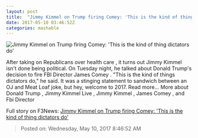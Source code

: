 ```yaml
---
layout: post
title:  "Jimmy Kimmel on Trump firing Comey: 'This is the kind of thing dictators do'"
date: 2017-05-10 03:46:52Z
categories: mashable
---
```


![Jimmy Kimmel on Trump firing Comey: 'This is the kind of thing dictators do'](http://i.amz.mshcdn.com/1A7fEwti3IJhu-a1XXGmuvL98S0=/1200x630/2017%2F05%2F10%2F44%2F303f82de0279401397e735694237e527.a0af0.png)

After taking on Republicans over health care , it turns out Jimmy Kimmel isn't done being political. On Tuesday night, he talked about Donald Trump's decision to fire FBI Director James Comey . "This is the kind of things dictators do," he said. It was a stinging statement to sandwich between an OJ and Meat Loaf joke, but hey, welcome to 2017. Read more... More about Donald Trump , Jimmy Kimmel Live , Jimmy Kimmel , James Comey , and Fbi Director


Full story on F3News: [Jimmy Kimmel on Trump firing Comey: 'This is the kind of thing dictators do'](http://www.f3nws.com/n/KWT3kF)

> Posted on: Wednesday, May 10, 2017 8:46:52 AM
